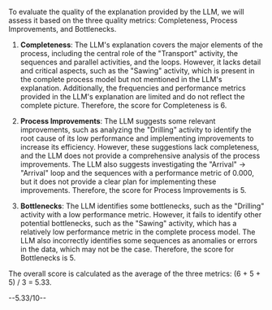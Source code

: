 To evaluate the quality of the explanation provided by the LLM, we will assess it based on the three quality metrics: Completeness, Process Improvements, and Bottlenecks.

1. **Completeness**: The LLM's explanation covers the major elements of the process, including the central role of the "Transport" activity, the sequences and parallel activities, and the loops. However, it lacks detail and critical aspects, such as the "Sawing" activity, which is present in the complete process model but not mentioned in the LLM's explanation. Additionally, the frequencies and performance metrics provided in the LLM's explanation are limited and do not reflect the complete picture. Therefore, the score for Completeness is 6.

2. **Process Improvements**: The LLM suggests some relevant improvements, such as analyzing the "Drilling" activity to identify the root cause of its low performance and implementing improvements to increase its efficiency. However, these suggestions lack completeness, and the LLM does not provide a comprehensive analysis of the process improvements. The LLM also suggests investigating the "Arrival" -> "Arrival" loop and the sequences with a performance metric of 0.000, but it does not provide a clear plan for implementing these improvements. Therefore, the score for Process Improvements is 5.

3. **Bottlenecks**: The LLM identifies some bottlenecks, such as the "Drilling" activity with a low performance metric. However, it fails to identify other potential bottlenecks, such as the "Sawing" activity, which has a relatively low performance metric in the complete process model. The LLM also incorrectly identifies some sequences as anomalies or errors in the data, which may not be the case. Therefore, the score for Bottlenecks is 5.

The overall score is calculated as the average of the three metrics: (6 + 5 + 5) / 3 = 5.33.

--5.33/10--